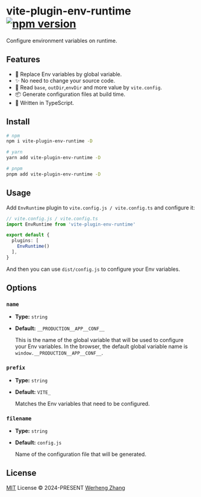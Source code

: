 # vite-plugin-env-runtime [![npm version][npm-version-src]][npm-version-href]

Configure environment variables on runtime.

## Features

- 🚀 Replace Env variables by global variable.
- ✨ No need to change your source code.
- 🌱 Read `base`, `outDir`,`envDir` and more value by `vite.config`.
- 📦 Generate configuration files at build time.
- 🦾 Written in TypeScript.

## Install

```bash
# npm
npm i vite-plugin-env-runtime -D

# yarn
yarn add vite-plugin-env-runtime -D

# pnpm
pnpm add vite-plugin-env-runtime -D
```

## Usage

Add `EnvRuntime` plugin to `vite.config.js / vite.config.ts` and configure it:

```ts
// vite.config.js / vite.config.ts
import EnvRuntime from 'vite-plugin-env-runtime'

export default {
  plugins: [
    EnvRuntime()
  ],
}
```

And then you can use `dist/config.js` to configure your Env variables.

## Options

### `name`

- **Type:** `string`
- **Default:** `__PRODUCTION__APP__CONF__`

  This is the name of the global variable that will be used to configure your Env variables. In the browser, the default global variable name is `window.__PRODUCTION__APP__CONF__`.

### `prefix`

- **Type:** `string`
- **Default:** `VITE_`

  Matches the Env variables that need to be configured.

### `filename`

- **Type:** `string`
- **Default:** `config.js`

  Name of the configuration file that will be generated.

## License

[MIT](./LICENSE) License &copy; 2024-PRESENT [Werheng Zhang](https://github.com/werheng)

<!-- Badges -->
[npm-version-src]: https://img.shields.io/npm/v/vite-plugin-env-runtime?style=flat-square
[npm-version-href]: https://npmjs.com/package/vite-plugin-env-runtime
